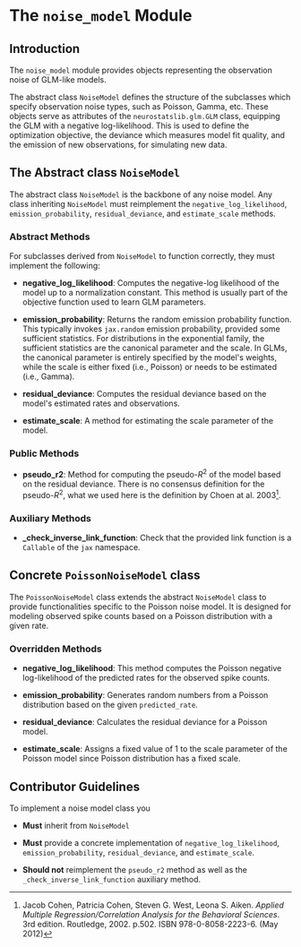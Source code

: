 # The `noise_model` Module

## Introduction

The `noise_model` module provides objects representing the observation noise of GLM-like models.

The abstract class `NoiseModel` defines the structure of the subclasses which specify observation noise types, such as Poisson, Gamma, etc. These objects serve as attributes of the `neurostatslib.glm.GLM` class, equipping the GLM with a negative log-likelihood. This is used to define the optimization objective, the deviance which measures model fit quality, and the emission of new observations, for simulating new data.

## The Abstract class `NoiseModel`

The abstract class `NoiseModel` is the backbone of any noise model. Any class inheriting `NoiseModel` must reimplement the `negative_log_likelihood`, `emission_probability`, `residual_deviance`, and `estimate_scale` methods.

### Abstract Methods

For subclasses derived from `NoiseModel` to function correctly, they must implement the following:

- **negative_log_likelihood**: Computes the negative-log likelihood of the model up to a normalization constant. This method is usually part of the objective function used to learn GLM parameters.
  
- **emission_probability**: Returns the random emission probability function. This typically invokes `jax.random` emission probability, provided some sufficient statistics. For distributions in the exponential family, the sufficient statistics are the canonical parameter and the scale. In GLMs, the canonical parameter is entirely specified by the model's weights, while the scale is either fixed (i.e., Poisson) or needs to be estimated (i.e., Gamma).
  
- **residual_deviance**: Computes the residual deviance based on the model's estimated rates and observations.

- **estimate_scale**: A method for estimating the scale parameter of the model.

### Public Methods

- **pseudo_r2**: Method for computing the pseudo-$R^2$ of the model based on the residual deviance. There is no consensus definition for the pseudo-$R^2$, what we used here is the definition by Choen at al. 2003[^1]. 


### Auxiliary Methods

- **_check_inverse_link_function**: Check that the provided link function is a `Callable` of the `jax` namespace.

## Concrete `PoissonNoiseModel` class

The `PoissonNoiseModel` class extends the abstract `NoiseModel` class to provide functionalities specific to the Poisson noise model. It is designed for modeling observed spike counts based on a Poisson distribution with a given rate.

### Overridden Methods

- **negative_log_likelihood**: This method computes the Poisson negative log-likelihood of the predicted rates for the observed spike counts.
  
- **emission_probability**: Generates random numbers from a Poisson distribution based on the given `predicted_rate`.
  
- **residual_deviance**: Calculates the residual deviance for a Poisson model.
  
- **estimate_scale**: Assigns a fixed value of 1 to the scale parameter of the Poisson model since Poisson distribution has a fixed scale.

## Contributor Guidelines 

To implement a noise model class you

- **Must** inherit from `NoiseModel`

- **Must** provide a concrete implementation of `negative_log_likelihood`, `emission_probability`, `residual_deviance`, and `estimate_scale`.

- **Should not** reimplement the `pseudo_r2` method as well as the `_check_inverse_link_function` auxiliary method.


[^1]:
    Jacob Cohen, Patricia Cohen, Steven G. West, Leona S. Aiken. 
    *Applied Multiple Regression/Correlation Analysis for the Behavioral Sciences*. 
    3rd edition. Routledge, 2002. p.502. ISBN 978-0-8058-2223-6. (May 2012)

